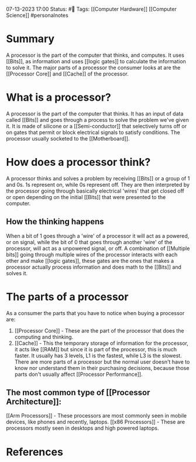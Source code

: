 07-13-2023 17:00
Status: #📄 
Tags: [[Computer Hardware]] [[Computer Science]] #personalnotes 

# Summary 
A processor is the part of the computer that thinks, and computes. It uses [[Bits]], as information and uses [[logic gates]] to calculate the information to solve it. The major parts of a processor the consumer looks at are the [[Processor Core]] and [[Cache]] of the processor.

# What is a processor? 
A processor is the part of the computer that thinks. It has an input of data called [[Bits]] and goes through a process to solve the problem we've given it. It is made of silicone or a [[Semi-conductor]] that selectively turns off or on gates that permit or block electrical signals to satisfy conditions. The processor usually socketed to the [[Motherboard]].

# How does a processor think?
A processor thinks and solves a problem by receiving [[Bits]] or a group of 1 and 0s. 1s represent on, while 0s represent off. They are then interpreted by the processor going through basically electrical 'wires' that get closed off or open depending on the initial [[Bits]] that were presented to the computer. 

## How the thinking happens
When a bit of 1 goes through a 'wire' of a processor it will act as a powered, or on signal, while the bit of 0 that goes through another 'wire' of the processor, will act as a unpowered signal, or off. A combination of [[Multiple bits]] going through multiple wires of the processor interacts with each other and make [[logic gates]], these gates are the ones that makes a processor actually process information and does math to the [[Bits]] and solves it. 

# The parts of a processor
As a consumer the parts that you have to notice when buying a processor are:
1. [[Processor Core]] - These are the part of the processor that does the computing and thinking.
2. [[Cache]] - This the temporary storage of information for the processor, it acts like [[RAM]] but since it is part of the processor, this is much faster. It usually has 3 levels, L1 is the fastest, while L3 is the slowest.
There are more parts of a processor but the normal user doesn't have to know nor understand them in their purchasing decisions, because those parts don't usually affect [[Processor Performance]].

## The most common type of [[Processor Architecture]]:
[[Arm Processors]] - These processors are most commonly seen in mobile devices, like phones and recently, laptops.
[[x86 Processors]] - These are processors mostly seen in desktops and high powered laptops. 


# References

